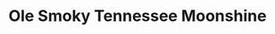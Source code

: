 ---
title: "Ole Smoky Tennessee Moonshine"
url: /pigeon-forge/ole-smoky-tennessee-moonshine/
shop: Wein
---